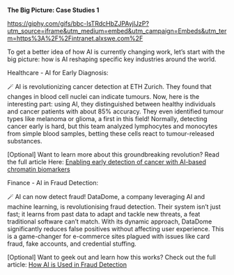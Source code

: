 **The Big Picture: Case Studies 1**

https://giphy.com/gifs/bbc-IsTRdcHbZJPAyjlJzP?utm_source=iframe&utm_medium=embed&utm_campaign=Embeds&utm_term=https%3A%2F%2Fintranet.alxswe.com%2F



To get a better idea of how AI is currently changing work, let’s start with the big picture: how is AI reshaping specific key industries around the world.

Healthcare - AI for Early Diagnosis:

🪄 AI is revolutionizing cancer detection at ETH Zurich. They found that changes in blood cell nuclei can indicate tumours. Now, here is the interesting part: using AI, they distinguished between healthy individuals and cancer patients with about 85% accuracy. They even identified tumour types like melanoma or glioma, a first in this field! Normally, detecting cancer early is hard, but this team analyzed lymphocytes and monocytes from simple blood samples, betting these cells react to tumour-released substances.

[Optional] Want to learn more about this groundbreaking revolution? Read the full article Here: [Enabling early detection of cancer with AI-based chromatin biomarkers](https://medicalxpress.com/news/2023-12-enabling-early-cancer-ai-based-chromatin.html)

 

Finance - AI in Fraud Detection:

🪄 AI can now detect fraud! DataDome, a company leveraging AI and machine learning, is revolutionising fraud detection. Their system isn’t just fast; it learns from past data to adapt and tackle new threats, a feat traditional software can’t match. With its dynamic approach, DataDome significantly reduces false positives without affecting user experience. This is a game-changer for e-commerce sites plagued with issues like card fraud, fake accounts, and credential stuffing.

[Optional] Want to geek out and learn how this works? Check out the full article: [How AI is Used in Fraud Detection](https://datadome.co/learning-center/ai-fraud-detection/#:~:text=Artificial%20intelligence%20(AI)%20in%20fraud,standard%20fraud%20software%20cannot%20do.)

